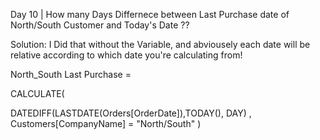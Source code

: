 Day 10 | How many Days Differnece between Last Purchase date of North/South Customer and Today's Date ??

Solution: I Did that without the Variable, and abviousely each date will be relative according to which date you're calculating from!

North_South Last Purchase = 

CALCULATE(

  DATEDIFF(LASTDATE(Orders[OrderDate]),TODAY(), DAY) , Customers[CompanyName] = "North/South" )
